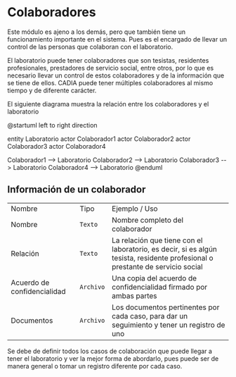 # Colaboradores

Este módulo es ajeno a los demás, pero que también tiene un funcionamiento importante en el sistema. Pues es el
encargado de llevar un control de las personas que colaboran con el laboratorio.

El laboratorio puede tener colaboradores que son tesistas, residentes profesionales, prestadores de servicio social,
entre otros, por lo que es necesario llevar un control de estos colaboradores y de la información que se tiene de ellos.
CADIA puede tener múltiples colaboradores al mismo tiempo y de diferente carácter.

El siguiente diagrama muestra la relación entre los colaboradores y el laboratorio

<code-block lang="PlantUML">
@startuml
left to right direction

entity Laboratorio
actor Colaborador1
actor Colaborador2
actor Colaborador3
actor Colaborador4

Colaborador1 --> Laboratorio
Colaborador2 --> Laboratorio
Colaborador3 --> Laboratorio
Colaborador4 --> Laboratorio
@enduml
</code-block>

## Información de un colaborador

<table>
<tr>
<td>Nombre</td>
<td>Tipo</td>
<td>Ejemplo / Uso</td>
</tr>
<tr>
<td>Nombre</td>
<td><code>Texto</code></td>
<td>Nombre completo del colaborador</td>
</tr>

<tr>
<td>Relación</td>
<td><code>Texto</code></td>
<td>La relación que tiene con el laboratorio, es decir, si es algún tesista, residente profesional o 
prestante de servicio social</td>
</tr>

<tr>
<td>Acuerdo de confidencialidad</td>
<td><code>Archivo</code></td>
<td>Una copia del acuerdo de confidencialidad firmado por ambas partes</td>
</tr>

<tr>
<td>Documentos</td>
<td><code>Archivo</code></td>
<td>Los documentos pertinentes por cada caso, para dar un seguimiento y tener un registro de uno</td>
</tr>
</table>

<warning>
Se debe de definir todos los casos de colaboración que puede llegar a tener el laboratorio y ver la mejor forma
de abordarlo, pues puede ser de manera general o tomar un registro diferente por cada caso.
</warning>